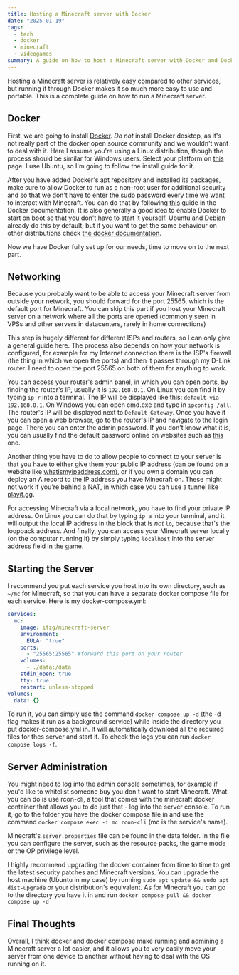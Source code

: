 ```yaml
---
title: Hosting a Minecraft server with Docker
date: "2025-01-19"
tags:
  - tech
  - docker
  - minecraft
  - videogames
summary: A guide on how to host a Minecraft server with Docker and Docker Compose
---
```


Hosting a Minecraft server is relatively easy compared to other services, but running it through Docker makes it so much more easy to use and portable. This is a complete guide on how to run a Minecraft server.

## Docker

First, we are going to install [Docker](https://www.docker.com/). _Do not_ install Docker desktop, as it's not really part of the docker open source community and we wouldn't want to deal with it. Here I assume you're using a Linux distribution, though the process should be similar for Windows users. Select your platform on [this](https://docs.docker.com/engine/install/) page. I use Ubuntu, so I'm going to follow the install guide for it.

After you have added Docker's apt repository and installed its packages, make sure to allow Docker to run as a non-root user for additional security and so that we don't have to enter the sudo password every time we want to interact with Minecraft. You can do that by following [this](https://docs.docker.com/engine/install/linux-postinstall/#manage-docker-as-a-non-root-user) guide in the Docker documentation. It is also generally a good idea to enable Docker to start on boot so that you don't have to start it yourself. Ubuntu and Debian already do this by default, but if you want to get the same behaviour on other distributions check [the docker documentation](https://docs.docker.com/engine/install/linux-postinstall/#configure-docker-to-start-on-boot-with-systemd).

Now we have Docker fully set up for our needs, time to move on to the next part.

## Networking

Because you probably want to be able to access your Minecraft server from outside your network, you should forward for the port 25565, which is the default port for Minecraft. You can skip this part if you host your Minecraft server on a network where all the ports are opened (commonly seen in VPSs and other servers in datacenters, rarely in home connections)

This step is hugely different for different ISPs and routers, so I can only give a general guide here. The process also depends on how your network is configured, for example for my Internet connection there is the ISP's firewall (the thing in which we open the ports) and then it passes through my D-Link router. I need to open the port 25565 on both of them for anything to work.

You can access your router's admin panel, in which you can open ports, by finding the router's IP, usually it is `192.168.0.1`. On Linux you can find it by typing `ip r` into a terminal. The IP will be displayed like this: `default via 192.168.0.1`. On Windows you can open cmd.exe and type in `ipconfig /all`. The router's IP will be displayed next to `Default Gateway`. Once you have it you can open a web browser, go to the router's IP and navigate to the login page. There you can enter the admin password. If you don't know what it is, you can usually find the default password online on websites such as [this](https://router-network.com/default-router-passwords-list) one.

Another thing you have to do to allow people to connect to your server is that you have to either give them your public IP address (can be found on a website like [whatismyipaddress.com](https://whatismyipaddress.com/)), or if you own a domain you can deploy an A record to the IP address you have Minecraft on. These might not work if you're behind a NAT, in which case you can use a tunnel like [playit.gg](https://playit.gg/).

For accessing Minecraft via a local network, you have to find your private IP address. On Linux you can do that by typing `ip a` into your terminal, and it will output the local IP address in the block that is _not_ `lo`, because that's the loopback address. And finally, you can access your Minecraft server locally (on the computer running it) by simply typing `localhost` into the server address field in the game.

## Starting the Server

I recommend you put each service you host into its own directory, such as `~/mc` for Minecraft, so that you can have a separate docker compose file for each service. Here is my docker-compose.yml:

```yaml
services:
  mc:
    image: itzg/minecraft-server
    environment:
      EULA: "true"
    ports:
      - "25565:25565" #forward this port on your router
    volumes:
      - ./data:/data
    stdin_open: true
    tty: true
    restart: unless-stopped
volumes:
  data: {}
```

To run it, you can simply use the command `docker compose up -d` (the -d flag makes it run as a background service) while inside the directory you put docker-compose.yml in. It will automatically download all the required files for thes server and start it. To check the logs you can run `docker compose logs -f`.

## Server Administration

You might need to log into the admin console sometimes, for example if you'd like to whitelist someone buy you don't want to start Minecraft. What you can do is use rcon-cli, a tool that comes with the minecraft docker container that allows you to do just that - log into the server console. To run it, go to the folder you have the docker compose file in and use the command `docker compose exec -i mc rcon-cli` (mc is the service's name).

Minecraft's `server.properties` file can be found in the data folder. In the file you can configure the server, such as the resource packs, the game mode or the OP privilege level.

I highly recommend upgrading the docker container from time to time to get the latest security patches and Minecraft versions. You can upgrade the host machine (Ubuntu in my case) by running `sudo apt update && sudo apt dist-upgrade` or your distribution's equivalent. As for Minecraft you can go to the directory you have it in and run `docker compose pull && docker compose up -d`

## Final Thoughts

Overall, I think docker and docker compose make running and admining a Minecraft server a lot easier, and it allows you to very easily move your server from one device to another without having to deal with the OS running on it.
